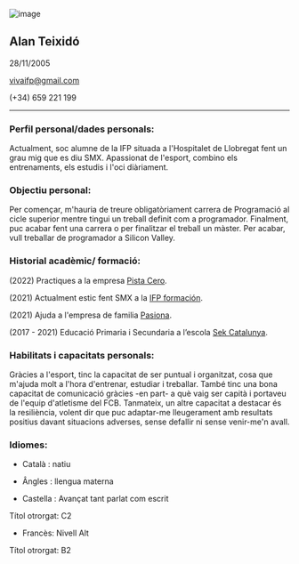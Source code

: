 
![image](https://user-images.githubusercontent.com/116158000/196679812-c16d32e1-f459-44f5-911a-f9268221bd1b.png)

## Alan Teixidó 

28/11/2005

vivaifp@gmail.com

(+34) 659 221 199


-------------------------------------------------------------------------------------------------------------------------------------------------------------------------
### Perfil personal/dades personals:

Actualment, soc alumne de la IFP situada a l'Hospitalet de Llobregat fent un grau mig que es diu SMX. Apassionat de l'esport, combino els entrenaments, els estudis i l'oci diàriament.

### Objectiu personal:

Per començar, m'hauria de treure obligatòriament carrera de Programació al cicle superior mentre tingui un treball definit com a programador. Finalment, puc acabar fent una carrera o per finalitzar el treball un màster. 
Per acabar, vull treballar de programador a Silicon Valley.

### Historial acadèmic/ formació:

(2022) Practiques a la empresa [Pista Cero](https://www.pistacero.es/). 

(2021) Actualment estic fent SMX a la [IFP formación](https://www.ifp.es/).


(2021) Ajuda a l'empresa de familia [Pasiona](https://pasiona.com/).

(2017 - 2021) Educació Primaria i Secundaria a l’escola [Sek Catalunya](https://catalunya.sek.es/).

### Habilitats i capacitats personals:

Gràcies a l'esport, tinc la capacitat de ser puntual i organitzat, cosa que m'ajuda molt a l'hora d'entrenar, estudiar i treballar. També tinc una bona capacitat de comunicació gràcies -en part- a què vaig ser capità i portaveu de l'equip d'atletisme del FCB. Tanmateix, un altre capacitat a destacar és la resiliència, volent dir que puc adaptar-me lleugerament amb resultats positius davant situacions adverses, sense defallir ni sense venir-me'n avall.

### Idiomes:

- Català : natiu



- Ângles : llengua materna



- Castella : Avançat tant parlat com escrit

Títol otrorgat: C2



- Francès: Nivell Alt

Títol otrorgat: B2



